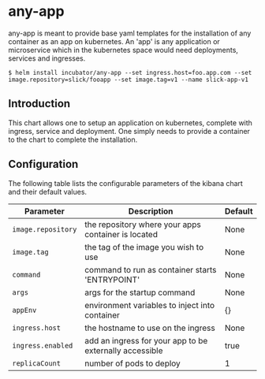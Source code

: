 # any-app

any-app is meant to provide base yaml templates for the installation of any container as an app on kubernetes. An 'app' is any application or microservice which in the kubernetes space would need deployments, services and ingresses. 

```console
$ helm install incubator/any-app --set ingress.host=foo.app.com --set image.repository=slick/fooapp --set image.tag=v1 --name slick-app-v1
```

## Introduction

This chart allows one to setup an application on kubernetes, complete with ingress, service and deployment. One simply needs to provide a container to the chart to complete the installation.


## Configuration

The following table lists the configurable parameters of the kibana chart and their default values.

Parameter | Description | Default
--- | --- | ---
`image.repository` | the repository where your apps container is located | None
`image.tag` | the tag of the image you wish to use | None
`command` | command to run as container starts 'ENTRYPOINT' | None
`args` | args for the startup command | None
`appEnv` | environment variables to inject into container | {}
`ingress.host` | the hostname to use on the ingress | None
`ingress.enabled` | add an ingress for your app to be externally accessible | true
`replicaCount` | number of pods to deploy | 1 
